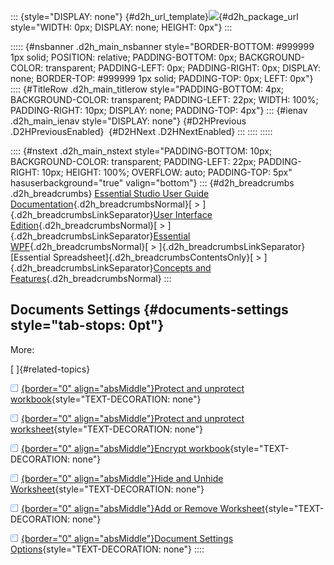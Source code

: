 ::: {style="DISPLAY: none"}
[](ms-xhelp:///?Id=d2h_url_template){#d2h_url_template}![](!package_url!){#d2h_package_url style="WIDTH: 0px; DISPLAY: none; HEIGHT: 0px"}
:::

::::: {#nsbanner .d2h_main_nsbanner style="BORDER-BOTTOM: #999999 1px solid; POSITION: relative; PADDING-BOTTOM: 0px; BACKGROUND-COLOR: transparent; PADDING-LEFT: 0px; PADDING-RIGHT: 0px; DISPLAY: none; BORDER-TOP: #999999 1px solid; PADDING-TOP: 0px; LEFT: 0px"}
:::: {#TitleRow .d2h_main_titlerow style="PADDING-BOTTOM: 4px; BACKGROUND-COLOR: transparent; PADDING-LEFT: 22px; WIDTH: 100%; PADDING-RIGHT: 10px; DISPLAY: none; PADDING-TOP: 4px"}
::: {#ienav .d2h_main_ienav style="DISPLAY: none"}
[](ms-xhelp:///?Id=deb58268-4052-4943-a08d-f51cddb23ef4){#D2HPrevious .D2HPreviousEnabled}  [](ms-xhelp:///?Id=558a6020-1c02-4b08-9823-b29379718b6b){#D2HNext .D2HNextEnabled}
:::
::::
:::::

:::: {#nstext .d2h_main_nstext style="PADDING-BOTTOM: 10px; BACKGROUND-COLOR: transparent; PADDING-LEFT: 22px; PADDING-RIGHT: 10px; HEIGHT: 100%; OVERFLOW: auto; PADDING-TOP: 5px" hasuserbackground="true" valign="bottom"}
::: {#d2h_breadcrumbs .d2h_breadcrumbs}
[Essential Studio User Guide Documentation](ms-xhelp:///?Id=12457748-09e3-4d74-a240-8e049cedf030){.d2h_breadcrumbsNormal}[ \> ]{.d2h_breadcrumbsLinkSeparator}[User Interface Edition](ms-xhelp:///?Id=c29296b7-531c-413b-a0ec-488ca1f7f669){.d2h_breadcrumbsNormal}[ \> ]{.d2h_breadcrumbsLinkSeparator}[Essential WPF](ms-xhelp:///?Id=7f4f82c5-151c-4262-94d0-75c4626c77bc){.d2h_breadcrumbsNormal}[ \> ]{.d2h_breadcrumbsLinkSeparator}[Essential Spreadsheet]{.d2h_breadcrumbsContentsOnly}[ \> ]{.d2h_breadcrumbsLinkSeparator}[Concepts and Features](ms-xhelp:///?Id=625a8128-e556-4a29-9ea6-d472120ad9e1){.d2h_breadcrumbsNormal}
:::

## Documents Settings {#documents-settings style="tab-stops: 0pt"}

More:

[ ]{#related-topics}

[![](button.gif){border="0" align="absMiddle"}Protect and unprotect workbook](ms-xhelp:///?Id=558a6020-1c02-4b08-9823-b29379718b6b){style="TEXT-DECORATION: none"}

[![](button.gif){border="0" align="absMiddle"}Protect and unprotect worksheet](ms-xhelp:///?Id=f072dbb7-5076-4087-9c84-ed2d3ac648f6){style="TEXT-DECORATION: none"}

[![](button.gif){border="0" align="absMiddle"}Encrypt workbook](ms-xhelp:///?Id=f4838993-6377-443e-892b-90dec1532bcb){style="TEXT-DECORATION: none"}

[![](button.gif){border="0" align="absMiddle"}Hide and Unhide Worksheet](ms-xhelp:///?Id=79fed263-32ec-4b04-bed9-ca7b9f896dd4){style="TEXT-DECORATION: none"}

[![](button.gif){border="0" align="absMiddle"}Add or Remove Worksheet](ms-xhelp:///?Id=39d69d6d-186a-4317-92ff-f53b58539a66){style="TEXT-DECORATION: none"}

[![](button.gif){border="0" align="absMiddle"}Document Settings Options](ms-xhelp:///?Id=8be31fc9-d9ab-4379-9755-6ea7b2e46e00){style="TEXT-DECORATION: none"}
::::
